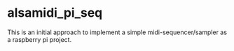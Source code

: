 # alsamidi_pi_seq
This is an initial approach to implement a simple midi-sequencer/sampler as a raspberry pi project.
